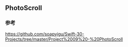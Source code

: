 PhotoScroll
----------




### 参考

https://github.com/soapyigu/Swift-30-Projects/tree/master/Project%2009%20-%20PhotoScroll